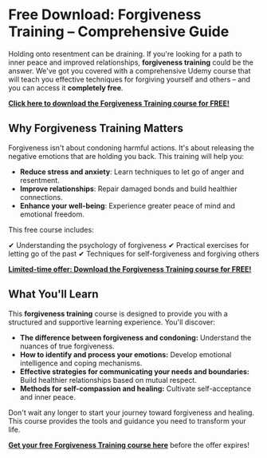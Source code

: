 # Free Download: Forgiveness Training – Comprehensive Guide

Holding onto resentment can be draining. If you're looking for a path to inner peace and improved relationships, **forgiveness training** could be the answer. We've got you covered with a comprehensive Udemy course that will teach you effective techniques for forgiving yourself and others – and you can access it **completely free**.

[**Click here to download the Forgiveness Training course for FREE!**](https://udemywork.com/forgiveness-training)

## Why Forgiveness Training Matters

Forgiveness isn't about condoning harmful actions. It's about releasing the negative emotions that are holding you back. This training will help you:

*   **Reduce stress and anxiety**: Learn techniques to let go of anger and resentment.
*   **Improve relationships**: Repair damaged bonds and build healthier connections.
*   **Enhance your well-being**: Experience greater peace of mind and emotional freedom.

This free course includes:

✔ Understanding the psychology of forgiveness
✔ Practical exercises for letting go of the past
✔ Techniques for self-forgiveness and forgiving others

[**Limited-time offer: Download the Forgiveness Training course for FREE!**](https://udemywork.com/forgiveness-training)

## What You'll Learn

This **forgiveness training** course is designed to provide you with a structured and supportive learning experience. You'll discover:

*   **The difference between forgiveness and condoning:** Understand the nuances of true forgiveness.
*   **How to identify and process your emotions:** Develop emotional intelligence and coping mechanisms.
*   **Effective strategies for communicating your needs and boundaries:** Build healthier relationships based on mutual respect.
*   **Methods for self-compassion and healing:** Cultivate self-acceptance and inner peace.

Don't wait any longer to start your journey toward forgiveness and healing. This course provides the tools and guidance you need to transform your life.

**[Get your free Forgiveness Training course here](https://udemywork.com/forgiveness-training)** before the offer expires!
